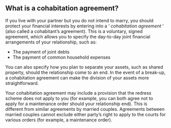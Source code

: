 ##  What is a cohabitation agreement?

If you live with your partner but you do not intend to marry, you should
protect your financial interests by entering into a ‘ _cohabitation agreement_
’ (also called a cohabitant’s agreement). This is a voluntary, signed
agreement, which allows you to specify the day-to-day joint financial
arrangements of your relationship, such as:

  * The payment of joint debts 
  * The payment of common household expenses 

You can also specify how you plan to separate your assets, such as shared
property, should the relationship come to an end. In the event of a break-up,
a cohabitation agreement can make the division of your assets more
straightforward.

Your cohabitation agreement may include a provision that the redress scheme
does not apply to you (for example, you can both agree not to apply for a
maintenance order should your relationship end). This is different from
similar agreements by married couples. Agreements between married couples
cannot exclude either party’s right to apply to the courts for various orders
(for example, a maintenance order).
